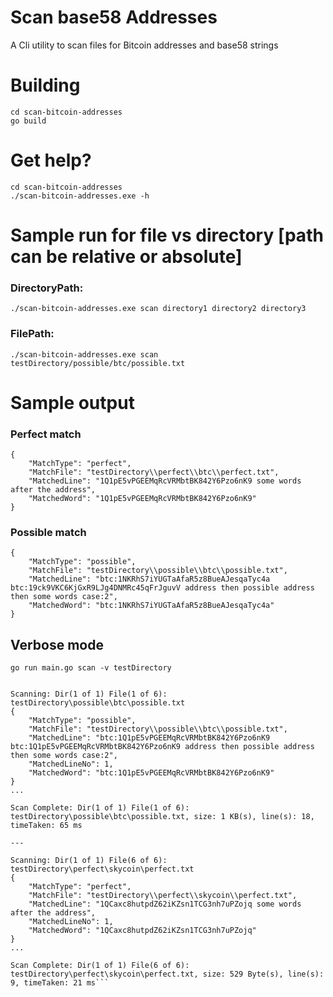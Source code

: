 # Scan base58 Addresses
A Cli utility to scan files for Bitcoin addresses and base58 strings

# Building
```console
cd scan-bitcoin-addresses  
go build
```

# Get help?
```console
cd scan-bitcoin-addresses  
./scan-bitcoin-addresses.exe -h
```

# Sample run for file vs directory [path can be relative or absolute]
### DirectoryPath:
```console
./scan-bitcoin-addresses.exe scan directory1 directory2 directory3  
```
### FilePath: 
```console
./scan-bitcoin-addresses.exe scan testDirectory/possible/btc/possible.txt
```

# Sample output
### Perfect match
```console
{
    "MatchType": "perfect",
    "MatchFile": "testDirectory\\perfect\\btc\\perfect.txt",
    "MatchedLine": "1Q1pE5vPGEEMqRcVRMbtBK842Y6Pzo6nK9 some words after the address",
    "MatchedWord": "1Q1pE5vPGEEMqRcVRMbtBK842Y6Pzo6nK9"
}
```

### Possible match
```console
{
    "MatchType": "possible",
    "MatchFile": "testDirectory\\possible\\btc\\possible.txt",
    "MatchedLine": "btc:1NKRhS7iYUGTaAfaR5z8BueAJesqaTyc4a btc:19ck9VKC6KjGxR9LJg4DNMRc45qFrJguvV address then possible address then some words case:2",
    "MatchedWord": "btc:1NKRhS7iYUGTaAfaR5z8BueAJesqaTyc4a"
}
```

## Verbose mode

```console
go run main.go scan -v testDirectory


Scanning: Dir(1 of 1) File(1 of 6): testDirectory\possible\btc\possible.txt
{
    "MatchType": "possible",
    "MatchFile": "testDirectory\\possible\\btc\\possible.txt",
    "MatchedLine": "btc:1Q1pE5vPGEEMqRcVRMbtBK842Y6Pzo6nK9 btc:1Q1pE5vPGEEMqRcVRMbtBK842Y6Pzo6nK9 address then possible address then some words case:2",
    "MatchedLineNo": 1,
    "MatchedWord": "btc:1Q1pE5vPGEEMqRcVRMbtBK842Y6Pzo6nK9"
}
...

Scan Complete: Dir(1 of 1) File(1 of 6): testDirectory\possible\btc\possible.txt, size: 1 KB(s), line(s): 18, timeTaken: 65 ms

---

Scanning: Dir(1 of 1) File(6 of 6): testDirectory\perfect\skycoin\perfect.txt
{
    "MatchType": "perfect",
    "MatchFile": "testDirectory\\perfect\\skycoin\\perfect.txt",
    "MatchedLine": "1QCaxc8hutpdZ62iKZsn1TCG3nh7uPZojq some words after the address",
    "MatchedLineNo": 1,
    "MatchedWord": "1QCaxc8hutpdZ62iKZsn1TCG3nh7uPZojq"
}
...

Scan Complete: Dir(1 of 1) File(6 of 6): testDirectory\perfect\skycoin\perfect.txt, size: 529 Byte(s), line(s): 9, timeTaken: 21 ms```
